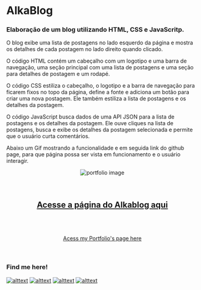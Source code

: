# AlkaBlog
### Elaboração de um blog utilizando HTML, CSS e JavaScritp.

O blog exibe uma lista de postagens no lado esquerdo da página e mostra os detalhes de cada postagem no lado direito quando clicado.

O código HTML contém um cabeçalho com um logotipo e uma barra de navegação, uma seção principal com uma lista de postagens e uma seção para detalhes de postagem e um rodapé.

O código CSS estiliza o cabeçalho, o logotipo e a barra de navegação para ficarem fixos no topo da página, define a fonte e adiciona um botão para criar uma nova postagem. Ele também estiliza a lista de postagens e os detalhes da postagem.

O código JavaScript busca dados de uma API JSON para a lista de postagens e os detalhes da postagem. Ele ouve cliques na lista de postagens, busca e exibe os detalhes da postagem selecionada e permite que o usuário curta comentários.

Abaixo um Gif mostrando a funcionalidade e em seguida link do github page, para que página possa ser vista em funcionamento e o usuário interagir.

<div align="center">

![portfolio image](https://github.com/Jof92/alkablog.github.io/blob/main/blo2.gif) <br><br><br>
 
## <a href="https://jof92.github.io/alkablog.github.io/index.html#"> Acesse a página do Alkablog aqui</a> <br><br><br>

</div> 
<div align="center">
<a href="https://jof92.github.io/jofPortfolio.github.io/switch_index.html"> Acess my Portfolio's page here </a> <br><br><br>
</div>

### Find me here!


[![alttext](https://img.icons8.com/color/48/linkedin-circled--v1.png)](https://www.linkedin.com/in/jof-frota/) [![alttext](https://img.icons8.com/cute-clipart/48/instagram-new.png)](https://www.instagram.com/js.frota/) [![alttext](https://img.icons8.com/color/48/whatsapp--v1.png)](https://wa.me/+5585996204919) [![alttext](https://img.icons8.com/color/48/apple-mail.png)](jof@frota@hotmail.com)


